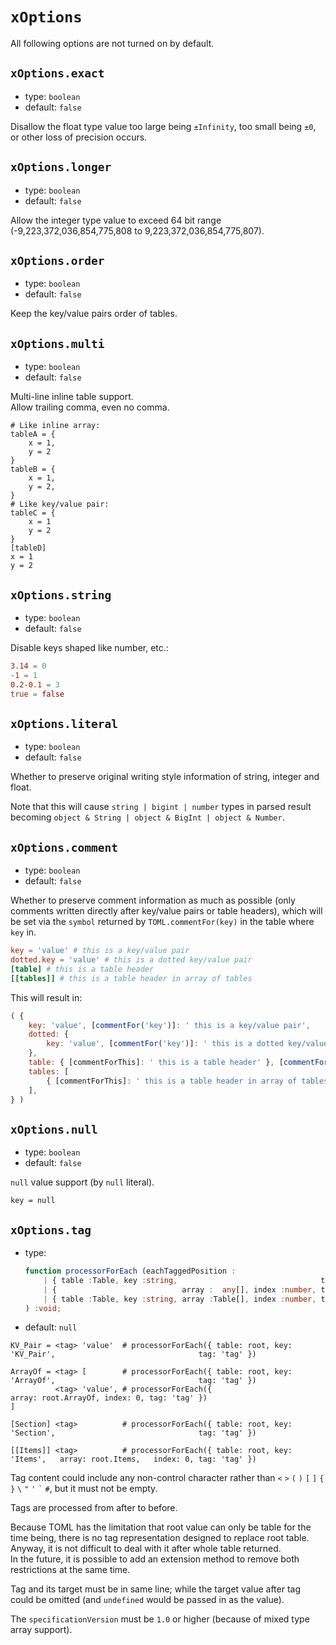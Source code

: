 
`xOptions`
==========

All following options are not turned on by default.  

`xOptions.exact`
----------------

*   type: `boolean`
*   default: `false`

Disallow the float type value too large being `±Infinity`, too small being `±0`, or other loss of precision occurs.  

`xOptions.longer`
-----------------

*   type: `boolean`
*   default: `false`

Allow the integer type value to exceed 64 bit range (-9,223,372,036,854,775,808 to 9,223,372,036,854,775,807).  

`xOptions.order`
----------------

*   type: `boolean`
*   default: `false`

Keep the key/value pairs order of tables.  

`xOptions.multi`
----------------

*   type: `boolean`
*   default: `false`

Multi-line inline table support.  
Allow trailing comma, even no comma.  

```
# Like inline array:
tableA = {
    x = 1,
    y = 2
}
tableB = {
    x = 1,
    y = 2,
}
# Like key/value pair:
tableC = {
    x = 1
    y = 2
}
[tableD]
x = 1
y = 2
```

`xOptions.string`
------------------

*   type: `boolean`
*   default: `false`

Disable keys shaped like number, etc.:  

```toml
3.14 = 0
-1 = 1
0.2-0.1 = 3
true = false
```

`xOptions.literal`
------------------

*   type: `boolean`
*   default: `false`

Whether to preserve original writing style information of string, integer and float.  

Note that this will cause `string | bigint | number` types in parsed result becoming `object & String | object & BigInt | object & Number`.  

`xOptions.comment`
------------------

*   type: `boolean`
*   default: `false`

Whether to preserve comment information as much as possible (only comments written directly after key/value pairs or table headers), which will be set via the `symbol` returned by `TOML.commentFor(key)` in the table where `key` in.  

```toml
key = 'value' # this is a key/value pair
dotted.key = 'value' # this is a dotted key/value pair
[table] # this is a table header
[[tables]] # this is a table header in array of tables
```

This will result in:  

```javascript
( {
    key: 'value', [commentFor('key')]: ' this is a key/value pair',
    dotted: {
        key: 'value', [commentFor('key')]: ' this is a dotted key/value pair',
    },
    table: { [commentForThis]: ' this is a table header' }, [commentFor('table')]: ' this is a table header',
    tables: [
        { [commentForThis]: ' this is a table header in array of tables' },
    ],
} )
```

`xOptions.null`
---------------

*   type: `boolean`
*   default: `false`

`null` value support (by `null` literal).  

```
key = null
```

`xOptions.tag`
--------------

*   type:
    ```typescript
    function processorForEach (eachTaggedPosition :
        | { table :Table, key :string,                                tag :string }
        | {                            array :  any[], index :number, tag :string }
        | { table :Table, key :string, array :Table[], index :number, tag :string }
    ) :void;
    ```
*   default: `null`

```
KV_Pair = <tag> 'value'  # processorForEach({ table: root, key: 'KV_Pair',                                tag: 'tag' })

ArrayOf = <tag> [        # processorForEach({ table: root, key: 'ArrayOf',                                tag: 'tag' })
          <tag> 'value', # processorForEach({                              array: root.ArrayOf, index: 0, tag: 'tag' })
]

[Section] <tag>          # processorForEach({ table: root, key: 'Section',                                tag: 'tag' })

[[Items]] <tag>          # processorForEach({ table: root, key: 'Items',   array: root.Items,   index: 0, tag: 'tag' })
```

Tag content could include any non-control character rather than `<` `>` `(` `)` `[` `]` `{` `}` <code>&#92;</code> `"` `'` <code>&#96;</code> `#`, but it must not be empty.  

Tags are processed from after to before.  

Because TOML has the limitation that root value can only be table for the time being, there is no tag representation designed to replace root table.  
Anyway, it is not difficult to deal with it after whole table returned.  
In the future, it is possible to add an extension method to remove both restrictions at the same time.  

Tag and its target must be in same line; while the target value after tag could be omitted (and `undefined` would be passed in as the value).  

The `specificationVersion` must be `1.0` or higher (because of mixed type array support).  
